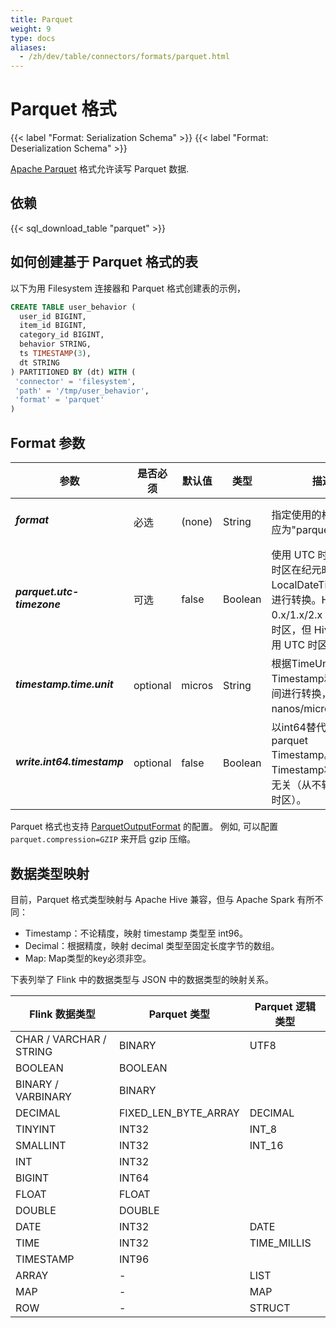 ```yaml
---
title: Parquet
weight: 9
type: docs
aliases:
  - /zh/dev/table/connectors/formats/parquet.html
---
```

<!--
Licensed to the Apache Software Foundation (ASF) under one
or more contributor license agreements.  See the NOTICE file
distributed with this work for additional information
regarding copyright ownership.  The ASF licenses this file
to you under the Apache License, Version 2.0 (the
"License"); you may not use this file except in compliance
with the License.  You may obtain a copy of the License at

  http://www.apache.org/licenses/LICENSE-2.0

Unless required by applicable law or agreed to in writing,
software distributed under the License is distributed on an
"AS IS" BASIS, WITHOUT WARRANTIES OR CONDITIONS OF ANY
KIND, either express or implied.  See the License for the
specific language governing permissions and limitations
under the License.
-->

# Parquet 格式

{{< label "Format: Serialization Schema" >}}
{{< label "Format: Deserialization Schema" >}}

[Apache Parquet](https://parquet.apache.org/) 格式允许读写 Parquet 数据.

依赖
------------

{{< sql_download_table "parquet" >}}

如何创建基于 Parquet 格式的表
----------------

以下为用 Filesystem 连接器和 Parquet 格式创建表的示例，

```sql
CREATE TABLE user_behavior (
  user_id BIGINT,
  item_id BIGINT,
  category_id BIGINT,
  behavior STRING,
  ts TIMESTAMP(3),
  dt STRING
) PARTITIONED BY (dt) WITH (
 'connector' = 'filesystem',
 'path' = '/tmp/user_behavior',
 'format' = 'parquet'
)
```

Format 参数
----------------

<table class="table table-bordered">
    <thead>
      <tr>
        <th class="text-left" style="width: 25%">参数</th>
        <th class="text-center" style="width: 8%">是否必须</th>
        <th class="text-center" style="width: 7%">默认值</th>
        <th class="text-center" style="width: 10%">类型</th>
        <th class="text-center" style="width: 50%">描述</th>
      </tr>
    </thead>
    <tbody>
    <tr>
      <td><h5>format</h5></td>
      <td>必选</td>
      <td style="word-wrap: break-word;">(none)</td>
      <td>String</td>
      <td>指定使用的格式，此处应为"parquet"。</td>
    </tr>
    <tr>
      <td><h5>parquet.utc-timezone</h5></td>
      <td>可选</td>
      <td style="word-wrap: break-word;">false</td>
      <td>Boolean</td>
      <td>使用 UTC 时区或本地时区在纪元时间和 LocalDateTime 之间进行转换。Hive 0.x/1.x/2.x 使用本地时区，但 Hive 3.x 使用 UTC 时区。</td>
    </tr>
    <tr>
      <td><h5>timestamp.time.unit</h5></td>
      <td>optional</td>
      <td style="word-wrap: break-word;">micros</td>
      <td>String</td>
      <td>根据TimeUnit在Timestamp和int64之间进行转换，可选值nanos/micros/millis。</td>
    </tr>
    <tr>
      <td><h5>write.int64.timestamp</h5></td>
      <td>optional</td>
      <td style="word-wrap: break-word;">false</td>
      <td>Boolean</td>
      <td>以int64替代int96存储parquet Timestamp。 注意：Timestamp将于时区无关（从不转换为不同时区）。</td>
    </tr>
    </tbody>
</table>

Parquet 格式也支持 [ParquetOutputFormat](https://www.javadoc.io/doc/org.apache.parquet/parquet-hadoop/1.10.0/org/apache/parquet/hadoop/ParquetOutputFormat.html) 的配置。
例如, 可以配置 `parquet.compression=GZIP` 来开启 gzip 压缩。

数据类型映射
----------------

目前，Parquet 格式类型映射与 Apache Hive 兼容，但与 Apache Spark 有所不同：

- Timestamp：不论精度，映射 timestamp 类型至 int96。
- Decimal：根据精度，映射 decimal 类型至固定长度字节的数组。
- Map: Map类型的key必须非空。

下表列举了 Flink 中的数据类型与 JSON 中的数据类型的映射关系。

<table class="table table-bordered">
    <thead>
      <tr>
        <th class="text-left">Flink 数据类型</th>
        <th class="text-center">Parquet 类型</th>
        <th class="text-center">Parquet 逻辑类型</th>
      </tr>
    </thead>
    <tbody>
    <tr>
      <td>CHAR / VARCHAR / STRING</td>
      <td>BINARY</td>
      <td>UTF8</td>
    </tr>
    <tr>
      <td>BOOLEAN</td>
      <td>BOOLEAN</td>
      <td></td>
    </tr>
    <tr>
      <td>BINARY / VARBINARY</td>
      <td>BINARY</td>
      <td></td>
    </tr>
    <tr>
      <td>DECIMAL</td>
      <td>FIXED_LEN_BYTE_ARRAY</td>
      <td>DECIMAL</td>
    </tr>
    <tr>
      <td>TINYINT</td>
      <td>INT32</td>
      <td>INT_8</td>
    </tr>
    <tr>
      <td>SMALLINT</td>
      <td>INT32</td>
      <td>INT_16</td>
    </tr>
    <tr>
      <td>INT</td>
      <td>INT32</td>
      <td></td>
    </tr>
    <tr>
      <td>BIGINT</td>
      <td>INT64</td>
      <td></td>
    </tr>
    <tr>
      <td>FLOAT</td>
      <td>FLOAT</td>
      <td></td>
    </tr>
    <tr>
      <td>DOUBLE</td>
      <td>DOUBLE</td>
      <td></td>
    </tr>
    <tr>
      <td>DATE</td>
      <td>INT32</td>
      <td>DATE</td>
    </tr>
    <tr>
      <td>TIME</td>
      <td>INT32</td>
      <td>TIME_MILLIS</td>
    </tr>
    <tr>
      <td>TIMESTAMP</td>
      <td>INT96</td>
      <td></td>
    </tr>
    <tr>
      <td>ARRAY</td>
      <td>-</td>
      <td>LIST</td>
    </tr>
    <tr>
      <td>MAP</td>
      <td>-</td>
      <td>MAP</td>
    </tr>
    <tr>
      <td>ROW</td>
      <td>-</td>
      <td>STRUCT</td>
    </tr>
    </tbody>
</table>
